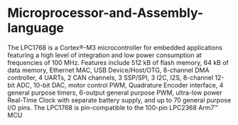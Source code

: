# Microprocessor-and-Assembly-language

The LPC1768 is a Cortex®-M3 microcontroller for embedded applications featuring a high level of integration and low power consumption at frequencies of 100 MHz. Features include 512 kB of flash memory, 64 kB of data memory, Ethernet MAC, USB Device/Host/OTG, 8-channel DMA controller, 4 UARTs, 2 CAN channels, 3 SSP/SPI, 3 I2C, I2S, 8-channel 12-bit ADC, 10-bit DAC, motor control PWM, Quadrature Encoder interface, 4 general purpose timers, 6-output general purpose PWM, ultra-low power Real-Time Clock with separate battery supply, and up to 70 general purpose I/O pins. The LPC1768 is pin-compatible to the 100-pin LPC2368 Arm7™ MCU
